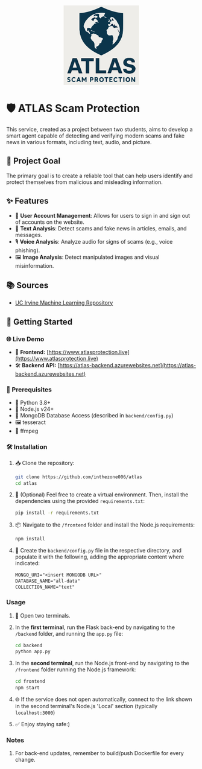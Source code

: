 [<p align="center" width="100%"><img src="frontend/public/logo.jpg" alt="drawing" width="200"/>](https://github.com/inthezone006/atlas) 

# 🛡️ ATLAS Scam Protection
This service, created as a project between two students, aims to develop a smart agent capable of detecting and verifying modern scams and fake news in various formats, including text, audio, and picture.

## 🎯 Project Goal

The primary goal is to create a reliable tool that can help users identify and protect themselves from malicious and misleading information.

## ✨ Features

- 🔐 **User Account Management**: Allows for users to sign in and sign out of accounts on the website.
- 📝 **Text Analysis**: Detect scams and fake news in articles, emails, and messages.
- 🎙️ **Voice Analysis**: Analyze audio for signs of scams (e.g., voice phishing).
- 🖼️ **Image Analysis**: Detect manipulated images and visual misinformation.

## 📚 Sources
* [UC Irvine Machine Learning Repository](https://archive.ics.uci.edu/dataset/228/sms+spam+collection)

## 🚀 Getting Started

### 🌐 Live Demo

- 🔗 **Frontend:** [https://www.atlasprotection.live](https://www.atlasprotection.live)
- 🛠️ **Backend API:** [https://atlas-backend.azurewebsites.net](https://atlas-backend.azurewebsites.net)

### 🧰 Prerequisites

- 🐍 Python 3.8+
- 🧱 Node.js v24+
- 🍃 MongoDB Database Access (described in `backend/config.py`)
- 🖼️ tesseract
- 🎵 ffmpeg

### 🛠️ Installation

1. 📥 Clone the repository:
   ```bash
   git clone https://github.com/inthezone006/atlas
   cd atlas
   ```

2. 🧪 (Optional) Feel free to create a virtual environment. Then, install the dependencies using the provided `requirements.txt`:
   ```bash
   pip install -r requirements.txt
   ```

3. 📦 Navigate to the `/frontend` folder and install the Node.js requirements:
   ```bash
   npm install
   ```

4. 📝 Create the `backend/config.py` file in the respective directory, and populate it with the following, adding the appropriate content where indicated:
   ```
   MONGO_URI="<insert MONGODB URL>"
   DATABASE_NAME="all-data"
   COLLECTION_NAME="text"
   ```

### Usage

1. 🧵 Open two terminals.

2. In the **first terminal**, run the Flask back-end by navigating to the `/backend` folder, and running the `app.py` file:
   ```bash
   cd backend
   python app.py
   ```

3. In the **second terminal**, run the Node.js front-end by navigating to the `/frontend` folder running the Node.js framework:
   ```bash
   cd frontend
   npm start
   ```

4. 🌐 If the service does not open automatically, connect to the link shown in the second terminal's Node.js 'Local' section (typically `localhost:3000`)

5. ✅ Enjoy staying safe:)

### Notes

1. For back-end updates, remember to build/push Dockerfile for every change.